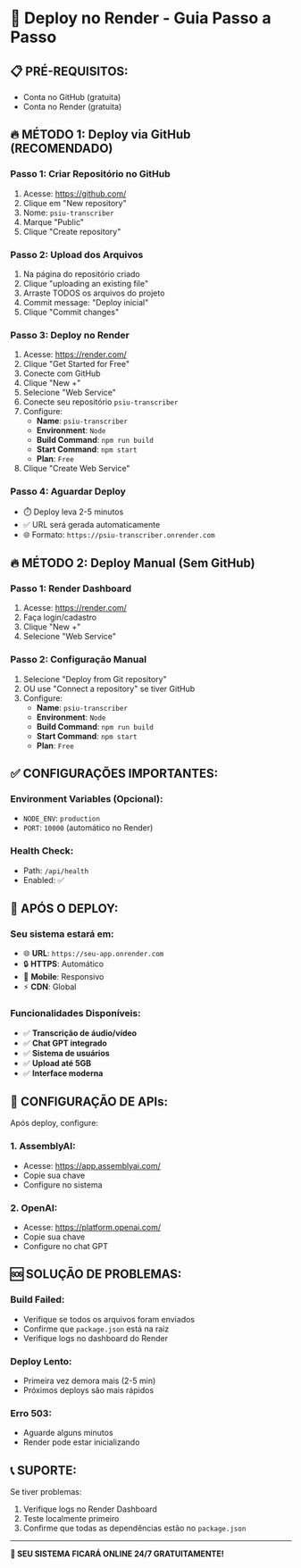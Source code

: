 # 🚀 Deploy no Render - Guia Passo a Passo

## 📋 **PRÉ-REQUISITOS:**
- Conta no GitHub (gratuita)
- Conta no Render (gratuita)

## 🔥 **MÉTODO 1: Deploy via GitHub (RECOMENDADO)**

### **Passo 1: Criar Repositório no GitHub**
1. Acesse: https://github.com/
2. Clique em "New repository"
3. Nome: `psiu-transcriber`
4. Marque "Public"
5. Clique "Create repository"

### **Passo 2: Upload dos Arquivos**
1. Na página do repositório criado
2. Clique "uploading an existing file"
3. Arraste TODOS os arquivos do projeto
4. Commit message: "Deploy inicial"
5. Clique "Commit changes"

### **Passo 3: Deploy no Render**
1. Acesse: https://render.com/
2. Clique "Get Started for Free"
3. Conecte com GitHub
4. Clique "New +"
5. Selecione "Web Service"
6. Conecte seu repositório `psiu-transcriber`
7. Configure:
   - **Name**: `psiu-transcriber`
   - **Environment**: `Node`
   - **Build Command**: `npm run build`
   - **Start Command**: `npm start`
   - **Plan**: `Free`
8. Clique "Create Web Service"

### **Passo 4: Aguardar Deploy**
- ⏱️ Deploy leva 2-5 minutos
- ✅ URL será gerada automaticamente
- 🌐 Formato: `https://psiu-transcriber.onrender.com`

## 🔥 **MÉTODO 2: Deploy Manual (Sem GitHub)**

### **Passo 1: Render Dashboard**
1. Acesse: https://render.com/
2. Faça login/cadastro
3. Clique "New +"
4. Selecione "Web Service"

### **Passo 2: Configuração Manual**
1. Selecione "Deploy from Git repository"
2. OU use "Connect a repository" se tiver GitHub
3. Configure:
   - **Name**: `psiu-transcriber`
   - **Environment**: `Node`
   - **Build Command**: `npm run build`
   - **Start Command**: `npm start`
   - **Plan**: `Free`

## ✅ **CONFIGURAÇÕES IMPORTANTES:**

### **Environment Variables (Opcional):**
- `NODE_ENV`: `production`
- `PORT`: `10000` (automático no Render)

### **Health Check:**
- Path: `/api/health`
- Enabled: ✅

## 🎯 **APÓS O DEPLOY:**

### **Seu sistema estará em:**
- 🌐 **URL**: `https://seu-app.onrender.com`
- 🔒 **HTTPS**: Automático
- 📱 **Mobile**: Responsivo
- ⚡ **CDN**: Global

### **Funcionalidades Disponíveis:**
- ✅ **Transcrição de áudio/vídeo**
- ✅ **Chat GPT integrado**
- ✅ **Sistema de usuários**
- ✅ **Upload até 5GB**
- ✅ **Interface moderna**

## 🔧 **CONFIGURAÇÃO DE APIs:**

Após deploy, configure:

### **1. AssemblyAI:**
- Acesse: https://app.assemblyai.com/
- Copie sua chave
- Configure no sistema

### **2. OpenAI:**
- Acesse: https://platform.openai.com/
- Copie sua chave
- Configure no chat GPT

## 🆘 **SOLUÇÃO DE PROBLEMAS:**

### **Build Failed:**
- Verifique se todos os arquivos foram enviados
- Confirme que `package.json` está na raiz
- Verifique logs no dashboard do Render

### **Deploy Lento:**
- Primeira vez demora mais (2-5 min)
- Próximos deploys são mais rápidos

### **Erro 503:**
- Aguarde alguns minutos
- Render pode estar inicializando

## 📞 **SUPORTE:**

Se tiver problemas:
1. Verifique logs no Render Dashboard
2. Teste localmente primeiro
3. Confirme que todas as dependências estão no `package.json`

---

**🎉 SEU SISTEMA FICARÁ ONLINE 24/7 GRATUITAMENTE!**

